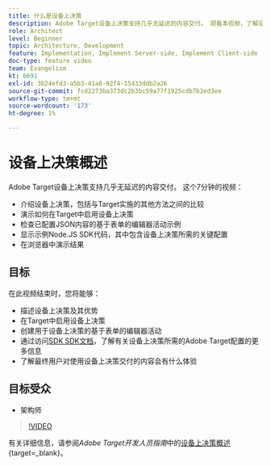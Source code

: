 ```yaml
---
title: 什么是设备上决策
description: Adobe Target设备上决策支持几乎无延迟的内容交付。 观看本视频，了解设备上决策以及如何启用它。
role: Architect
level: Beginner
topic: Architecture, Development
feature: Implementation, Implement Server-side, Implement Client-side
doc-type: feature video
team: Evangelism
kt: 6691
exl-id: 3b24efd3-a5b3-41a6-92f4-15433ddb2a26
source-git-commit: fcd2273ba373dc2b3bc59a77f1925cdb7b2ed3ee
workflow-type: tm+mt
source-wordcount: '173'
ht-degree: 1%

---
```


# 设备上决策概述

Adobe Target设备上决策支持几乎无延迟的内容交付。 这个7分钟的视频：

* 介绍设备上决策，包括与Target实施的其他方法之间的比较
* 演示如何在Target中启用设备上决策
* 检查已配置JSON内容的基于表单的编辑器活动示例
* 显示示例Node.JS SDK代码，其中包含设备上决策所需的关键配置
* 在浏览器中演示结果

## 目标

在此视频结束时，您将能够：

* 描述设备上决策及其优势
* 在Target中启用设备上决策
* 创建用于设备上决策的基于表单的编辑器活动
* 通过访问[SDK SDK文档](https://experienceleague.adobe.com/zh-hans/docs/target-dev/developer/server-side/on-device-decisioning/overview)，了解有关设备上决策所需的Adobe Target配置的更多信息
* 了解最终用户对使用设备上决策交付的内容会有什么体验

## 目标受众

* 架构师

>[!VIDEO](https://video.tv.adobe.com/v/329032/?quality=12)

有关详细信息，请参阅&#x200B;*Adobe Target开发人员指南*&#x200B;中的[设备上决策概述](https://experienceleague.adobe.com/docs/target-dev/developer/server-side/on-device-decisioning/overview.html?lang=zh-Hans){target=_blank}。
